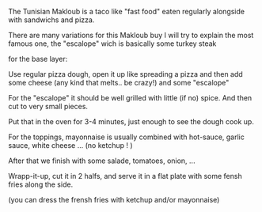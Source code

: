The Tunisian Makloub is a taco like "fast food" eaten regularly alongside with sandwichs and pizza.

There are many variations for this Makloub buy I will try to explain the most famous one, the "escalope" wich is basically some turkey steak

for the base layer:

Use regular pizza dough, open it up like spreading a pizza and then add some cheese (any kind that melts.. be crazy!) and some "escalope"

For the "escalope" it should be well grilled with little (if no) spice. And then cut to very small pieces.

Put that in the oven for 3-4 minutes, just enough to see the dough cook up.

For the toppings, mayonnaise is usually combined with hot-sauce, garlic sauce, white cheese ...
(no ketchup ! )

After that we finish with some salade, tomatoes, onion, ...

Wrapp-it-up, cut it in 2 halfs, and serve it in a flat plate with some fensh fries along the side.

(you can dress the frensh fries with ketchup and/or mayonnaise)
